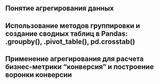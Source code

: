 ## Понятие агрегирования данных
## Использование методов группировки и создание сводных таблиц в Pandas: .groupby(), .pivot_table(), pd.crosstab()
## Применение агрегирования для расчета бизнес-метрики “конверсия” и построение воронки конверсии
